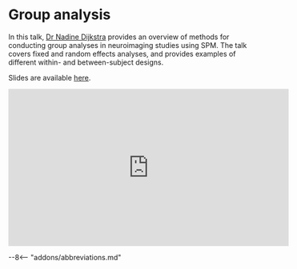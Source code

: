 # Group analysis

In this talk, [Dr Nadine Dijkstra](https://profiles.ucl.ac.uk/74410-nadine-dijkstra) provides an overview of methods for conducting group analyses in neuroimaging studies using SPM. The talk covers fixed and random effects analyses, and provides examples of different within- and between-subject designs.

Slides are available [here](../slides/2023/04_group_analysis.pdf).

<iframe width="560" height="315" src="https://www.youtube.com/embed/8FsEMg7A6S0?si=Yq8QgiJQoOzjhxdS" title="YouTube video player" frameborder="0" allow="accelerometer; autoplay; clipboard-write; encrypted-media; gyroscope; picture-in-picture; web-share" referrerpolicy="strict-origin-when-cross-origin" allowfullscreen></iframe>

--8<-- "addons/abbreviations.md"
